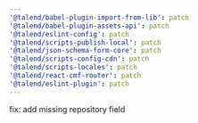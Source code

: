 ```yaml
---
'@talend/babel-plugin-import-from-lib': patch
'@talend/babel-plugin-assets-api': patch
'@talend/eslint-config': patch
'@talend/scripts-publish-local': patch
'@talend/json-schema-form-core': patch
'@talend/scripts-config-cdn': patch
'@talend/scripts-locales': patch
'@talend/react-cmf-router': patch
'@talend/eslint-plugin': patch
---
```


fix: add missing repository field
